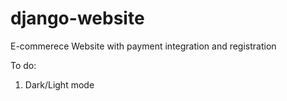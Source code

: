 # django-website
E-commerece Website with payment integration and registration

To do:
1. Dark/Light mode
